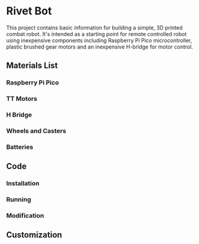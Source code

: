 # Rivet Bot
This project contains basic information for building a simple, 3D printed combat robot. 
It's intended as a starting point for remote controlled robot using inexpensive components including
Raspberry Pi Pico microcontroller, plastic brushed gear motors and an inexpensive H-bridge for
motor control.

## Materials List
### Raspberry Pi Pico

### TT Motors

### H Bridge

### Wheels and Casters

### Batteries

## Code

### Installation

### Running

### Modification

## Customization 